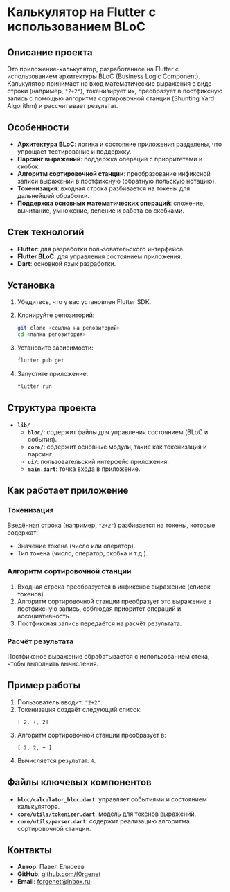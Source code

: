 # Калькулятор на Flutter с использованием BLoC

## Описание проекта

Это приложение-калькулятор, разработанное на Flutter с использованием архитектуры BLoC (Business Logic Component). Калькулятор принимает на вход математические выражения в виде строки (например, `"2+2"`), токенизирует их, преобразует в постфиксную запись с помощью алгоритма сортировочной станции (Shunting Yard Algorithm) и рассчитывает результат.

## Особенности

- **Архитектура BLoC**: логика и состояние приложения разделены, что упрощает тестирование и поддержку.
- **Парсинг выражений**: поддержка операций с приоритетами и скобок.
- **Алгоритм сортировочной станции**: преобразование инфиксной записи выражений в постфиксную (обратную польскую нотацию).
- **Токенизация**: входная строка разбивается на токены для дальнейшей обработки.
- **Поддержка основных математических операций**: сложение, вычитание, умножение, деление и работа со скобками.

## Стек технологий

- **Flutter**: для разработки пользовательского интерфейса.
- **Flutter BLoC**: для управления состоянием приложения.
- **Dart**: основной язык разработки.

## Установка

1. Убедитесь, что у вас установлен Flutter SDK.
2. Клонируйте репозиторий:

   ```bash
   git clone <ссылка на репозиторий>
   cd <папка репозитория>
   ```

3. Установите зависимости:

   ```bash
   flutter pub get
   ```

4. Запустите приложение:

   ```bash
   flutter run
   ```

## Структура проекта

- **`lib/`**
    - **`bloc/`**: содержит файлы для управления состоянием (BLoC и события).
    - **`core/`**: содержит основные модули, такие как токенизация и парсинг.
    - **`ui/`**: пользовательский интерфейс приложения.
    - **`main.dart`**: точка входа в приложение.

## Как работает приложение

### Токенизация

Введённая строка (например, `"2+2"`) разбивается на токены, которые содержат:

- Значение токена (число или оператор).
- Тип токена (число, оператор, скобка и т.д.).

### Алгоритм сортировочной станции

1. Входная строка преобразуется в инфиксное выражение (список токенов).
2. Алгоритм сортировочной станции преобразует это выражение в постфиксную запись, соблюдая приоритет операций и ассоциативность.
3. Постфиксная запись передаётся на расчёт результата.

### Расчёт результата

Постфиксное выражение обрабатывается с использованием стека, чтобы выполнить вычисления.

## Пример работы

1. Пользователь вводит: `"2+2"`.
2. Токенизация создаёт следующий список:
   ```
   [ 2, +, 2]
   ```
3. Алгоритм сортировочной станции преобразует в:
   ```
   [ 2, 2, + ]
   ```
4. Вычисляется результат: `4`.

## Файлы ключевых компонентов

- **`bloc/calculator_bloc.dart`**: управляет событиями и состоянием калькулятора.
- **`core/utils/tokenizer.dart`**: модель для токенов выражений.
- **`core/utils/parser.dart`**: содержит реализацию алгоритма сортировочной станции.

## Контакты

- **Автор**: Павел Елисеев
- **GitHub**: [github.com/f0rgenet](https://github.com/f0rgenet)
- **Email**: [forgenet@inbox.ru](mailto:forgenet@inbox.ru)
